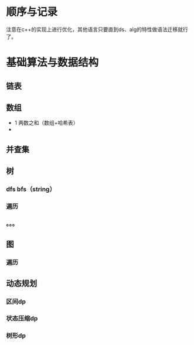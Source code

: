 # 顺序与记录
注意在c++的实现上进行优化，其他语言只要直到ds、alg的特性做语法迁移就行了。
# 基础算法与数据结构
## 链表
## 数组
 * 1 两数之和（数组+哈希表）
 * 
## 并查集
## 树
### dfs bfs（string）
### 遍历
### 。。。
## 图
### 遍历
## 动态规划
### 区间dp
### 状态压缩dp
### 树形dp

